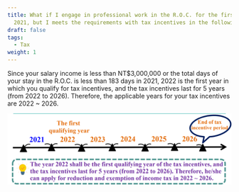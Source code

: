 ```yaml
---
title: What if I engage in professional work in the R.O.C. for the first time in
  2021, but I meets the requirements with tax incentives in the following years?
draft: false
tags:
  - Tax
weight: 1
---
```

Since your salary income is less than NT$3,000,000 or the total days of your stay in the R.O.C. is less than 183 days in 2021, 2022 is the first year in which you qualify for tax incentives, and the tax incentives last for 5 years (from 2022 to 2026). Therefore, the applicable years for your tax incentives are 2022 ~ 2026.

![Tax Incentives Example](/cms-uploads/tax-incentives-example.png)